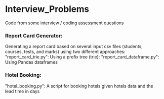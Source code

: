 # Interview_Problems
Code from some interview / coding assessment questions

### Report Card Generator:
Generating a report card based on several input csv files (students, courses, tests, and marks) using two different approaches:
"report_card_trie.py": Using a prefix tree (trie); 
"report_card_dataframe.py": Using Pandas dataframes

### Hotel Booking:
"hotel_booking.py": A script for booking hotels given hotels data and the lead time in days
